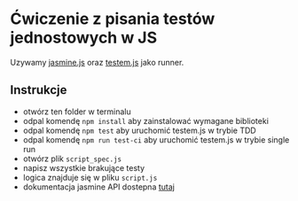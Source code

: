 # Ćwiczenie z pisania testów jednostowych w JS

Uzywamy [jasmine.js](http://jasmine.github.io/) oraz [testem.js](https://github.com/testem/testem) jako runner.

## Instrukcje
- otwórz ten folder w terminalu
- odpal komendę `npm install` aby zainstalować wymagane biblioteki
- odpal komendę `npm test` aby uruchomić testem.js w trybie TDD
- odpal komendę `npm run test-ci` aby uruchomić testem.js w trybie single run
- otwórz plik `script_spec.js`
- napisz wszystkie brakujące testy
- logica znajduje się w pliku `script.js`
- dokumentacja jasmine API dostepna [tutaj](http://jasmine.github.io/2.5/introduction.html)

